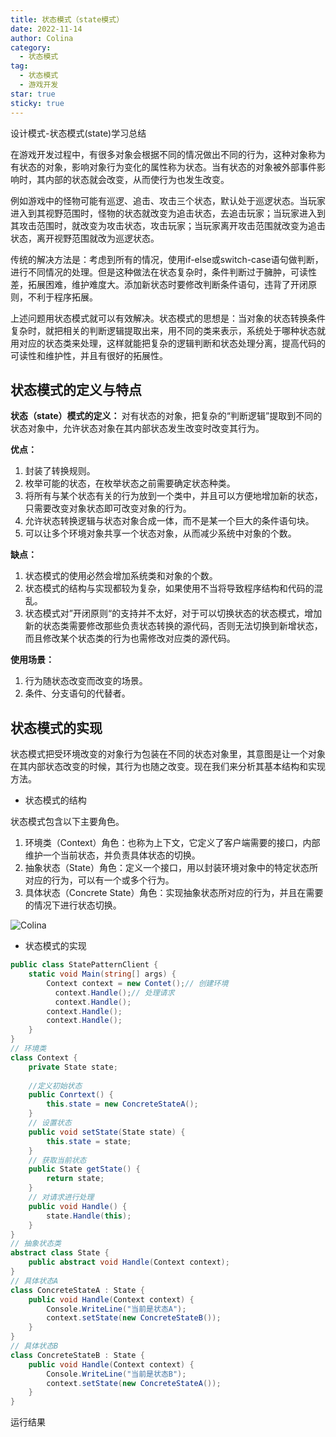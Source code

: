 ```yaml
---
title: 状态模式（state模式）
date: 2022-11-14
author: Colina
category:
  - 状态模式
tag: 
  - 状态模式
  - 游戏开发
star: true
sticky: true
---
```


设计模式-状态模式(state)学习总结

<!-- more -->

在游戏开发过程中，有很多对象会根据不同的情况做出不同的行为，这种对象称为有状态的对象，影响对象行为变化的属性称为状态。当有状态的对象被外部事件影响时，其内部的状态就会改变，从而使行为也发生改变。

例如游戏中的怪物可能有巡逻、追击、攻击三个状态，默认处于巡逻状态。当玩家进入到其视野范围时，怪物的状态就改变为追击状态，去追击玩家；当玩家进入到其攻击范围时，就改变为攻击状态，攻击玩家；当玩家离开攻击范围就改变为追击状态，离开视野范围就改为巡逻状态。

传统的解决方法是：考虑到所有的情况，使用if-else或switch-case语句做判断，进行不同情况的处理。但是这种做法在状态复杂时，条件判断过于臃肿，可读性差，拓展困难，维护难度大。添加新状态时要修改判断条件语句，违背了开闭原则，不利于程序拓展。

上述问题用状态模式就可以有效解决。状态模式的思想是：当对象的状态转换条件复杂时，就把相关的判断逻辑提取出来，用不同的类来表示，系统处于哪种状态就用对应的状态类来处理，这样就能把复杂的逻辑判断和状态处理分离，提高代码的可读性和维护性，并且有很好的拓展性。

## 状态模式的定义与特点

<b>状态（state）模式的定义： </b>对有状态的对象，把复杂的“判断逻辑”提取到不同的状态对象中，允许状态对象在其内部状态发生改变时改变其行为。

**优点：**
 1. 封装了转换规则。 
 2. 枚举可能的状态，在枚举状态之前需要确定状态种类。 
 3. 将所有与某个状态有关的行为放到一个类中，并且可以方便地增加新的状态，只需要改变对象状态即可改变对象的行为。
 4. 允许状态转换逻辑与状态对象合成一体，而不是某一个巨大的条件语句块。
 5. 可以让多个环境对象共享一个状态对象，从而减少系统中对象的个数。

**缺点：**
 1. 状态模式的使用必然会增加系统类和对象的个数。
 2. 状态模式的结构与实现都较为复杂，如果使用不当将导致程序结构和代码的混乱。 
 3. 状态模式对”开闭原则“的支持并不太好，对于可以切换状态的状态模式，增加新的状态类需要修改那些负责状态转换的源代码，否则无法切换到新增状态，而且修改某个状态类的行为也需修改对应类的源代码。

**使用场景：** 
 1. 行为随状态改变而改变的场景。
 2. 条件、分支语句的代替者。

## 状态模式的实现


状态模式把受环境改变的对象行为包装在不同的状态对象里，其意图是让一个对象在其内部状态改变的时候，其行为也随之改变。现在我们来分析其基本结构和实现方法。

- 状态模式的结构

状态模式包含以下主要角色。

1.  环境类（Context）角色：也称为上下文，它定义了客户端需要的接口，内部维护一个当前状态，并负责具体状态的切换。
2.  抽象状态（State）角色：定义一个接口，用以封装环境对象中的特定状态所对应的行为，可以有一个或多个行为。
3.  具体状态（Concrete State）角色：实现抽象状态所对应的行为，并且在需要的情况下进行状态切换。

![Colina](https://colinaa.blob.core.windows.net/img/state-1.GIF "状态模式结构图")

- 状态模式的实现

```cs
public class StatePatternClient {
    static void Main(string[] args) {
        Context context = new Contet();// 创建环境
		  context.Handle();// 处理请求
		  context.Handle();
        context.Handle();
        context.Handle();
    }
}
// 环境类
class Context {
    private State state;
		
    //定义初始状态
    public Conrtext() {
        this.state = new ConcreteStateA();
    }
    // 设置状态
    public void setState(State state) {
        this.state = state;
    }
    // 获取当前状态
    public State getState() {
        return state;
    }
    // 对请求进行处理
    public void Handle() {
        state.Handle(this);
    }
}
// 抽象状态类
abstract class State {
    public abstract void Handle(Context context);
}
// 具体状态A
class ConcreteStateA : State {
    public void Handle(Context context) {
        Console.WriteLine("当前是状态A");
        context.setState(new ConcreteStateB());
    }
}
// 具体状态B
class ConcreteStateB : State {
    public void Handle(Context context) {
        Console.WriteLine("当前是状态B");
        context.setState(new ConcreteStateA());
    }
}
```

运行结果